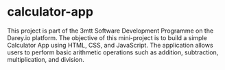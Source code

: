 # calculator-app
This project is part of the 3mtt Software Development Programme on the Darey.io platform. The objective of this mini-project is to build a simple Calculator App using HTML, CSS, and JavaScript. The application allows users to perform basic arithmetic operations such as addition, subtraction, multiplication, and division.
